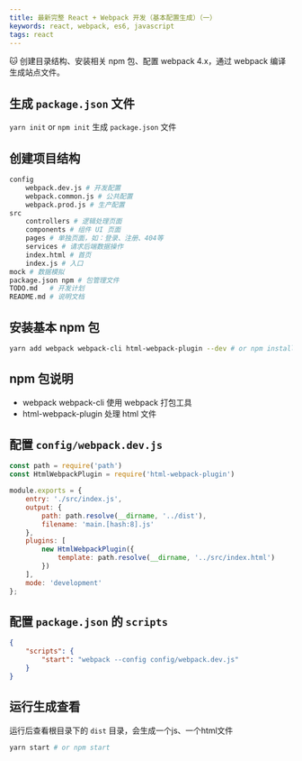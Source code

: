 ```yaml
---
title: 最新完整 React + Webpack 开发（基本配置生成）（一）
keywords: react, webpack, es6, javascript
tags: react
---
```


:cat: 创建目录结构、安装相关 npm 包、配置 webpack 4.x，通过 webpack 编译生成站点文件。
<!--more-->

## 生成 `package.json` 文件

`yarn init` or `npm init` 生成 `package.json` 文件

## 创建项目结构
```bash
config
    webpack.dev.js # 开发配置
    webpack.common.js # 公共配置
    webpack.prod.js # 生产配置
src
    controllers # 逻辑处理页面
    components # 组件 UI 页面
    pages # 单独页面，如：登录、注册、404等
    services # 请求后端数据操作
    index.html # 首页
    index.js # 入口
mock # 数据模拟
package.json npm # 包管理文件
TODO.md   # 开发计划
README.md # 说明文档
```

## 安装基本 npm 包
```bash
yarn add webpack webpack-cli html-webpack-plugin --dev # or npm install  webpack webpack-cli html-webpack-plugin --save-dev
```

## npm 包说明
- webpack webpack-cli 使用 webpack 打包工具
- html-webpack-plugin 处理 html 文件

## 配置 `config/webpack.dev.js` 
```javascript
const path = require('path')
const HtmlWebpackPlugin = require('html-webpack-plugin')

module.exports = {
    entry: './src/index.js',
    output: {
        path: path.resolve(__dirname, '../dist'),
        filename: 'main.[hash:8].js'
    },
    plugins: [
        new HtmlWebpackPlugin({
            template: path.resolve(__dirname, '../src/index.html')
        })
    ],
    mode: 'development'
};
```

## 配置 `package.json` 的 `scripts`
```json
{
    "scripts": {
        "start": "webpack --config config/webpack.dev.js"
    }
}
```

## 运行生成查看
运行后查看根目录下的 `dist` 目录，会生成一个js、一个html文件
```bash
yarn start # or npm start
```
